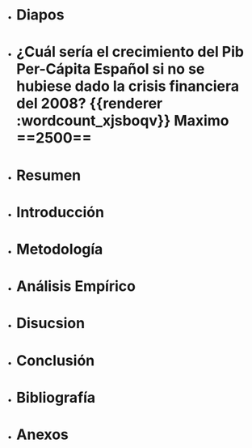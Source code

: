- # Diapos
- # ¿Cuál sería el crecimiento del Pib Per-Cápita Español si no se hubiese dado la crisis financiera del 2008? {{renderer :wordcount_xjsboqv}} Maximo ==2500==
- # Resumen
- # Introducción
- # Metodología
- # Análisis Empírico
- # Disucsion
- # Conclusión
- # Bibliografía
- # Anexos